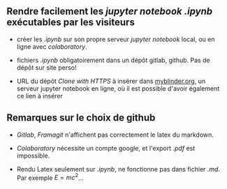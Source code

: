 ## Rendre facilement les *jupyter notebook .ipynb* exécutables par les visiteurs

* créer les *.ipynb* sur son propre serveur *jupyter notebook* local, ou en ligne avec *colaboratory*.

* fichiers *.ipynb* obligatoirement dans un dépôt gitlab, github. Pas de dépôt sur site perso! 

* URL du dépôt *Clone with HTTPS* à insérer dans [myblinder.org](myblinder.org), un serveur jupyter notebook en ligne, où il est possible d'avoir également ce lien à insérer 

## Remarques sur le choix de github

* *Gitlab*, *Framagit* n'affichent pas correctement le latex du markdown.

* *Colaboratory* nécessite un compte google, et l'export *.pdf* est impossible.

* Rendu Latex seulement sur *.ipynb*, ne fonctionne pas dans fichier *.md*. Par exemple $E=mc^2$...
